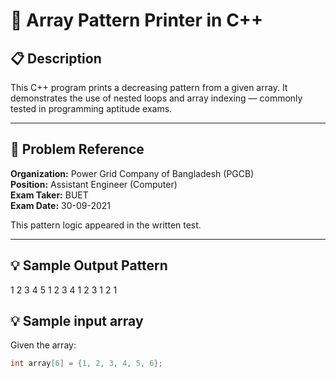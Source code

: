 # 🔢 Array Pattern Printer in C++

## 📋 Description

This C++ program prints a decreasing pattern from a given array. It demonstrates the use of nested loops and array indexing — commonly tested in programming aptitude exams.

---

## 🧾 Problem Reference

**Organization:** Power Grid Company of Bangladesh (PGCB)  
**Position:** Assistant Engineer (Computer)  
**Exam Taker:** BUET  
**Exam Date:** 30-09-2021

This pattern logic appeared in the written test.

---
## 💡 Sample Output Pattern

1 2 3 4 5
1 2 3 4
1 2 3
1 2
1

## 💡 Sample input array

Given the array:

```cpp
int array[6] = {1, 2, 3, 4, 5, 6};


